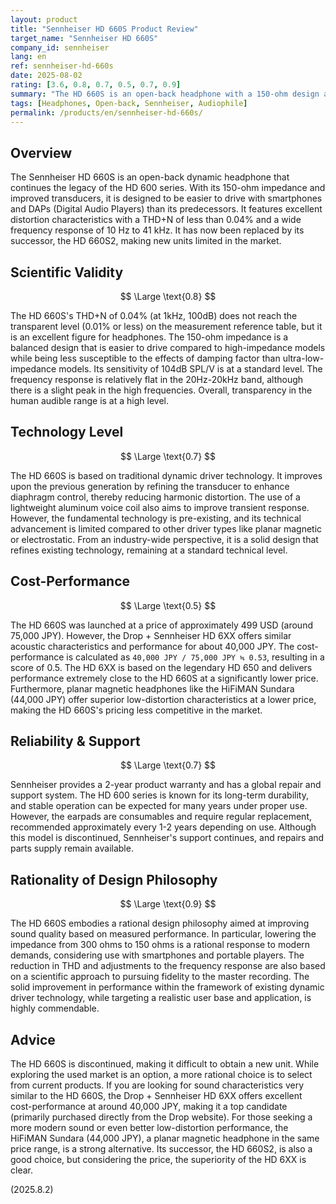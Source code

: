```yaml
---
layout: product
title: "Sennheiser HD 660S Product Review"
target_name: "Sennheiser HD 660S"
company_id: sennheiser
lang: en
ref: sennheiser-hd-660s
date: 2025-08-02
rating: [3.6, 0.8, 0.7, 0.5, 0.7, 0.9]
summary: "The HD 660S is an open-back headphone with a 150-ohm design and a measured THD of less than 0.04%. However, competing products like the Drop HD 6XX offer similar performance at a lower price, limiting its cost-performance advantage."
tags: [Headphones, Open-back, Sennheiser, Audiophile]
permalink: /products/en/sennheiser-hd-660s/
---
```


## Overview

The Sennheiser HD 660S is an open-back dynamic headphone that continues the legacy of the HD 600 series. With its 150-ohm impedance and improved transducers, it is designed to be easier to drive with smartphones and DAPs (Digital Audio Players) than its predecessors. It features excellent distortion characteristics with a THD+N of less than 0.04% and a wide frequency response of 10 Hz to 41 kHz. It has now been replaced by its successor, the HD 660S2, making new units limited in the market.

## Scientific Validity

$$ \Large \text{0.8} $$

The HD 660S's THD+N of 0.04% (at 1kHz, 100dB) does not reach the transparent level (0.01% or less) on the measurement reference table, but it is an excellent figure for headphones. The 150-ohm impedance is a balanced design that is easier to drive compared to high-impedance models while being less susceptible to the effects of damping factor than ultra-low-impedance models. Its sensitivity of 104dB SPL/V is at a standard level. The frequency response is relatively flat in the 20Hz-20kHz band, although there is a slight peak in the high frequencies. Overall, transparency in the human audible range is at a high level.

## Technology Level

$$ \Large \text{0.7} $$

The HD 660S is based on traditional dynamic driver technology. It improves upon the previous generation by refining the transducer to enhance diaphragm control, thereby reducing harmonic distortion. The use of a lightweight aluminum voice coil also aims to improve transient response. However, the fundamental technology is pre-existing, and its technical advancement is limited compared to other driver types like planar magnetic or electrostatic. From an industry-wide perspective, it is a solid design that refines existing technology, remaining at a standard technical level.

## Cost-Performance

$$ \Large \text{0.5} $$

The HD 660S was launched at a price of approximately 499 USD (around 75,000 JPY). However, the Drop + Sennheiser HD 6XX offers similar acoustic characteristics and performance for about 40,000 JPY. The cost-performance is calculated as `40,000 JPY / 75,000 JPY ≒ 0.53`, resulting in a score of 0.5. The HD 6XX is based on the legendary HD 650 and delivers performance extremely close to the HD 660S at a significantly lower price. Furthermore, planar magnetic headphones like the HiFiMAN Sundara (44,000 JPY) offer superior low-distortion characteristics at a lower price, making the HD 660S's pricing less competitive in the market.

## Reliability & Support

$$ \Large \text{0.7} $$

Sennheiser provides a 2-year product warranty and has a global repair and support system. The HD 600 series is known for its long-term durability, and stable operation can be expected for many years under proper use. However, the earpads are consumables and require regular replacement, recommended approximately every 1-2 years depending on use. Although this model is discontinued, Sennheiser's support continues, and repairs and parts supply remain available.

## Rationality of Design Philosophy

$$ \Large \text{0.9} $$

The HD 660S embodies a rational design philosophy aimed at improving sound quality based on measured performance. In particular, lowering the impedance from 300 ohms to 150 ohms is a rational response to modern demands, considering use with smartphones and portable players. The reduction in THD and adjustments to the frequency response are also based on a scientific approach to pursuing fidelity to the master recording. The solid improvement in performance within the framework of existing dynamic driver technology, while targeting a realistic user base and application, is highly commendable.

## Advice

The HD 660S is discontinued, making it difficult to obtain a new unit. While exploring the used market is an option, a more rational choice is to select from current products. If you are looking for sound characteristics very similar to the HD 660S, the Drop + Sennheiser HD 6XX offers excellent cost-performance at around 40,000 JPY, making it a top candidate (primarily purchased directly from the Drop website). For those seeking a more modern sound or even better low-distortion performance, the HiFiMAN Sundara (44,000 JPY), a planar magnetic headphone in the same price range, is a strong alternative. Its successor, the HD 660S2, is also a good choice, but considering the price, the superiority of the HD 6XX is clear.

(2025.8.2)
